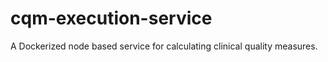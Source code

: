# cqm-execution-service

A Dockerized node based service for calculating clinical quality measures.

